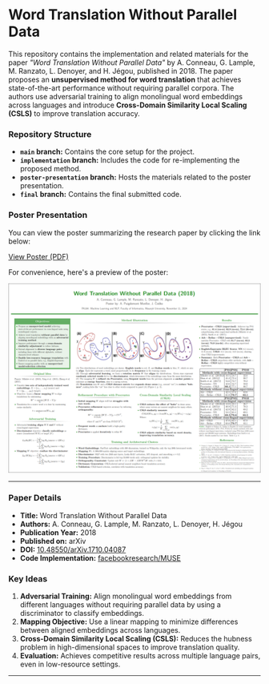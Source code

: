 # **Word Translation Without Parallel Data**

This repository contains the implementation and related materials for the paper *"Word Translation Without Parallel Data"* by A. Conneau, G. Lample, M. Ranzato, L. Denoyer, and H. Jégou, published in 2018. The paper proposes an **unsupervised method for word translation** that achieves state-of-the-art performance without requiring parallel corpora. The authors use adversarial training to align monolingual word embeddings across languages and introduce **Cross-Domain Similarity Local Scaling (CSLS)** to improve translation accuracy.

### **Repository Structure**
- **`main` branch:** Contains the core setup for the project.
- **`implementation` branch:** Includes the code for re-implementing the proposed method.
- **`poster-presentation` branch:** Hosts the materials related to the poster presentation.
- **`final` branch:** Contains the final submitted code.

### **Poster Presentation**
You can view the poster summarizing the research paper by clicking the link below:

[View Poster (PDF)](https://github.com/JakubCiesko/ML-NLP-WTWPD/blob/poster-presentation/poster_no_intro.pdf)

For convenience, here's a preview of the poster:

![Poster Preview](./poster_preview.png)

---

### **Paper Details**
- **Title:** Word Translation Without Parallel Data  
- **Authors:** A. Conneau, G. Lample, M. Ranzato, L. Denoyer, H. Jégou  
- **Publication Year:** 2018  
- **Published on:** arXiv  
- **DOI:** [10.48550/arXiv.1710.04087](https://doi.org/10.48550/arXiv.1710.04087)  
- **Code Implementation:** [facebookresearch/MUSE](https://github.com/facebookresearch/MUSE)  

### **Key Ideas**
1. **Adversarial Training:** Align monolingual word embeddings from different languages without requiring parallel data by using a discriminator to classify embeddings.
2. **Mapping Objective:** Use a linear mapping to minimize differences between aligned embeddings across languages.
3. **Cross-Domain Similarity Local Scaling (CSLS):** Reduces the hubness problem in high-dimensional spaces to improve translation quality.
4. **Evaluation:** Achieves competitive results across multiple language pairs, even in low-resource settings.

---
